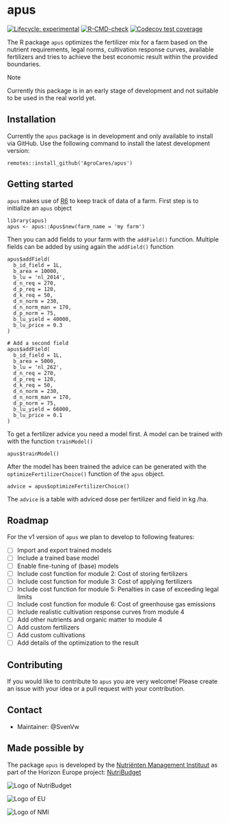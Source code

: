 # apus

<!-- badges: start -->
[![Lifecycle: experimental](https://img.shields.io/badge/lifecycle-experimental-orange.svg)](https://lifecycle.r-lib.org/articles/stages.html#experimental)
[![R-CMD-check](https://github.com/AgroCares/apus/actions/workflows/R-CMD-check.yaml/badge.svg)](https://github.com/AgroCares/apus/actions/workflows/R-CMD-check.yaml)
[![Codecov test coverage](https://codecov.io/gh/AgroCares/apus/branch/main/graph/badge.svg)](https://app.codecov.io/gh/AgroCares/apus?branch=main)
<!-- badges: end -->

The R package `apus` optimizes the fertilizer mix for a farm based on the nutrient requirements, legal norms, cultivation response curves, available fertilizers and tries to achieve the best economic result within the provided boundaries.

> [!NOTE]  
> Currently this package is in an early stage of development and not suitable to be used in the real world yet. 


## Installation
Currently the `apus` package is in development and only available to install via GitHub. Use the following command to install the latest development version:

`remotes::install_github('AgroCares/apus')`

## Getting started
`apus` makes use of [R6](https://cran.r-project.org/web/packages/R6/index.html) to keep track of data of a farm.
First step is to initialize an `apus` object
```
library(apus)
apus <- apus::Apus$new(farm_name = 'my farm')
```
Then you can add fields to your farm with the `addField()` function. Multiple fields can be added by using again the `addField()` function

```
apus$addField(
  b_id_field = 1L,
  b_area = 10000,
  b_lu = 'nl_2014',
  d_n_req = 270,
  d_p_req = 120,
  d_k_req = 50,
  d_n_norm = 230,
  d_n_norm_man = 170,
  d_p_norm = 75,
  b_lu_yield = 40000,
  b_lu_price = 0.3
)

# Add a second field
apus$addField(
  b_id_field = 1L,
  b_area = 5000,
  b_lu = 'nl_262',
  d_n_req = 270,
  d_p_req = 120,
  d_k_req = 50,
  d_n_norm = 230,
  d_n_norm_man = 170,
  d_p_norm = 75,
  b_lu_yield = 66000,
  b_lu_price = 0.1
)
```

To get a fertilizer advice you need a model first. A model can be trained with with the function `trainModel()`

`apus$trainModel()` 

After the model has been trained the advice can be generated with the `optimizeFertilizerChoice()` function of the `apus` object. 

`advice = apus$optimizeFertilizerChoice()`

The `advice` is a table with adviced dose per fertilizer and field in kg /ha.

## Roadmap

For the v1 version of `apus` we plan to develop to following features:

* [ ] Import and export trained models
* [ ] Include a trained base model 
* [ ] Enable fine-tuning of (base) models
* [ ] Include cost function for module 2: Cost of storing fertilizers
* [ ] Include cost function for module 3: Cost of applying fertilizers
* [ ] Include cost function for module 5: Penalties in case of exceeding legal limits
* [ ] Include cost function for module 6: Cost of greenhouse gas emissions
* [ ] Include realistic cultivation response curves from module 4
* [ ] Add other nutrients and organic matter to module 4
* [ ] Add custom fertilizers
* [ ] Add custom cultivations
* [ ] Add details of the optimization to the result

## Contributing
If you would like to contribute to `apus` you are very welcome! Please create an issue with your idea or a pull request with your contribution.

## Contact
* Maintainer: @SvenVw

## Made possible by
The package `apus` is developed by the [Nutriënten Management Instituut](https://www.nmi-agro.nl/) as part of the Horizon Europe project: [NutriBudget](https://www.nutribudget.eu/)

![Logo of NutriBudget](https://www.nutribudget.eu/wp-content/themes/nutribudget/images/logo-nutribudget.png)

![Logo of EU](https://ec.europa.eu/regional_policy/images/information-sources/logo-download-center/eu_funded_en.jpg)

![Logo of NMI](https://media.licdn.com/dms/image/C560BAQEYGcm4HjNnxA/company-logo_200_200/0?e=2159024400&v=beta&t=u40rJ7bixPWB2SAqaj3KCKzJRoKcqf0wUXCdmsTDQvw)

